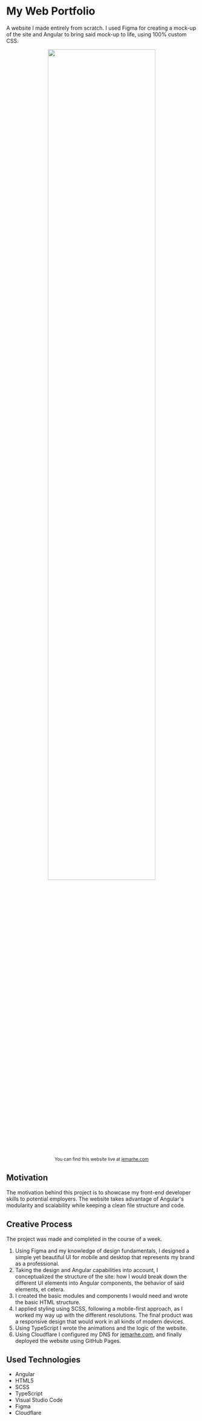 # My Web Portfolio
A website I made entirely from scratch. I used Figma for creating a mock-up of the site and Angular to bring said mock-up to life, using 100% custom CSS.
<br>
<p align="center">
  <img src="https://user-images.githubusercontent.com/24983230/138455541-4c49f3b7-26bf-4764-bce2-bc65e4af1611.png" width="75%" text-align="middle">
  <br>
  <sub>You can find this website live at <a href="https://jemarhe.com">jemarhe.com</a></sub>
</p>

## Motivation
The motivation behind this project is to showcase my front-end developer skills to potential employers. The website takes advantage of Angular's modularity and scalability while keeping a clean file structure and code.

## Creative Process
The project was made and completed in the course of a week. 
1. Using Figma and my knowledge of design fundamentals, I designed a simple yet beautiful UI for mobile and desktop that represents my brand as a professional. 
2. Taking the design and Angular capabilities into account, I conceptualized the structure of the site: how I would break down the different UI elements into Angular components, the behavior of said elements, et cetera.
3. I created the basic modules and components I would need and wrote the basic HTML structure.
4. I applied styling using SCSS, following a mobile-first approach, as I worked my way up with the different resolutions. The final product was a responsive design that would work in all kinds of modern devices.
5. Using TypeScript I wrote the animations and the logic of the website.
6. Using Cloudflare I configured my DNS for <a href="https://jemarhe.com">jemarhe.com</a>, and finally deployed the website using GitHub Pages.

## Used Technologies

* Angular
* HTML5
* SCSS
* TypeScript
* Visual Studio Code
* Figma
* Cloudflare
